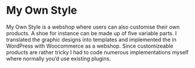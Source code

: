 <!--
  id: 2306
  slug: my-own-style
  type: fortpolio
  excerpt: Implemented Woocommerce webshop into Wordpress. Created a module that enabled customizeable products. 
  categories: JavaScript, HTML/CSS, mobile
  tags: HTML, jQuery, Wordpress, Less, Woocommerce, Grunt, interaction design
  clients: Zoutpeper
  collaboration: Ibrahim Farah
  prizes: 
  thumbnail: MYOS_home.png
  image: MYOS_home.png
  images: MYOS_Karly_mobile.png, MYOS_home.png, MYOS_Karly.png
  inCv: false
  inPortfolio: true
  dateFrom: 2014-02-01
  dateTo: 2014-04-01
-->

# My Own Style

My Own Style is a webshop where users can also customise their own products. A shoe for instance can be made up of five variable parts.
I translated the graphic designs into templates and implemented the in WordPress with Woocommerce as a webshop.
Since customizeable products are rather tricky I had to code numerous implementations myself where normally you&#8217;d use existing plugins.
